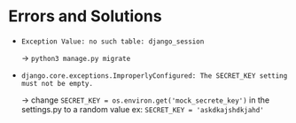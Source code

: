 # Errors and Solutions

* `Exception Value:	no such table: django_session`
   
   -> `python3 manage.py migrate`

* `django.core.exceptions.ImproperlyConfigured: The SECRET_KEY setting must not be empty.`
  
  -> change `SECRET_KEY = os.environ.get('mock_secrete_key')` in the settings.py to a random value 
  ex: `SECRET_KEY = 'askdkajshdkjahd'`


